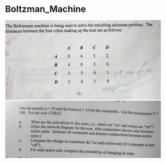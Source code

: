 # Boltzman_Machine
![alt text](https://github.com/fmkazemi/Boltzman_Machine/blob/master/problem1.jpg)
![alt text](https://github.com/fmkazemi/Boltzman_Machine/blob/master/problem2.jpg)
